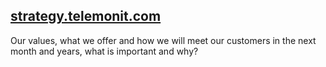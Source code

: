## [strategy.telemonit.com](http://strategy.telemonit.com)

Our values, what we offer and how we will meet our customers in the next month and years, what is important and why?
